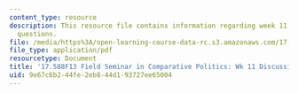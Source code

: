 ```yaml
---
content_type: resource
description: This resource file contains information regarding week 11 discussion
  questions.
file: /media/https%3A/open-learning-course-data-rc.s3.amazonaws.com/17-588-field-seminar-in-comparative-politics-fall-2013/9e67c6b244fe2eb844d193727ee65004_MIT17_588F13_Week11Questio.pdf
file_type: application/pdf
resourcetype: Document
title: '17.588F13 Field Seminar in Comparative Politics: Wk 11 Discussion Questions'
uid: 9e67c6b2-44fe-2eb8-44d1-93727ee65004
---
```

